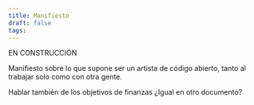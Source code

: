 ```yaml
---
title: Manifiesto
draft: false
tags:
---
```


EN CONSTRUCCIÓN

Manifiesto sobre lo que supone ser un artista de código abierto, tanto al trabajar solo como con otra gente.

Hablar también de los objetivos de finanzas ¿Igual en otro documento?
